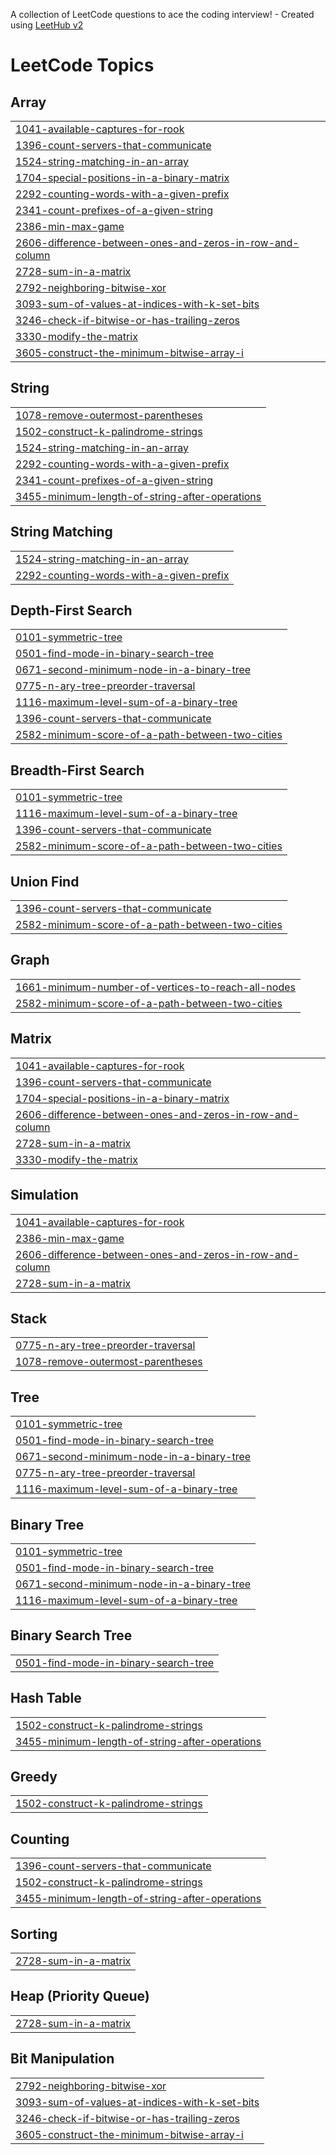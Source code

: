 A collection of LeetCode questions to ace the coding interview! - Created using [LeetHub v2](https://github.com/arunbhardwaj/LeetHub-2.0)
<!---LeetCode Topics Start-->
# LeetCode Topics
## Array
|  |
| ------- |
| [1041-available-captures-for-rook](https://github.com/NihalBambale11/LeetCode-Problems/tree/master/1041-available-captures-for-rook) |
| [1396-count-servers-that-communicate](https://github.com/NihalBambale11/LeetCode-Problems/tree/master/1396-count-servers-that-communicate) |
| [1524-string-matching-in-an-array](https://github.com/NihalBambale11/LeetCode-Problems/tree/master/1524-string-matching-in-an-array) |
| [1704-special-positions-in-a-binary-matrix](https://github.com/NihalBambale11/LeetCode-Problems/tree/master/1704-special-positions-in-a-binary-matrix) |
| [2292-counting-words-with-a-given-prefix](https://github.com/NihalBambale11/LeetCode-Problems/tree/master/2292-counting-words-with-a-given-prefix) |
| [2341-count-prefixes-of-a-given-string](https://github.com/NihalBambale11/LeetCode-Problems/tree/master/2341-count-prefixes-of-a-given-string) |
| [2386-min-max-game](https://github.com/NihalBambale11/LeetCode-Problems/tree/master/2386-min-max-game) |
| [2606-difference-between-ones-and-zeros-in-row-and-column](https://github.com/NihalBambale11/LeetCode-Problems/tree/master/2606-difference-between-ones-and-zeros-in-row-and-column) |
| [2728-sum-in-a-matrix](https://github.com/NihalBambale11/LeetCode-Problems/tree/master/2728-sum-in-a-matrix) |
| [2792-neighboring-bitwise-xor](https://github.com/NihalBambale11/LeetCode-Problems/tree/master/2792-neighboring-bitwise-xor) |
| [3093-sum-of-values-at-indices-with-k-set-bits](https://github.com/NihalBambale11/LeetCode-Problems/tree/master/3093-sum-of-values-at-indices-with-k-set-bits) |
| [3246-check-if-bitwise-or-has-trailing-zeros](https://github.com/NihalBambale11/LeetCode-Problems/tree/master/3246-check-if-bitwise-or-has-trailing-zeros) |
| [3330-modify-the-matrix](https://github.com/NihalBambale11/LeetCode-Problems/tree/master/3330-modify-the-matrix) |
| [3605-construct-the-minimum-bitwise-array-i](https://github.com/NihalBambale11/LeetCode-Problems/tree/master/3605-construct-the-minimum-bitwise-array-i) |
## String
|  |
| ------- |
| [1078-remove-outermost-parentheses](https://github.com/NihalBambale11/LeetCode-Problems/tree/master/1078-remove-outermost-parentheses) |
| [1502-construct-k-palindrome-strings](https://github.com/NihalBambale11/LeetCode-Problems/tree/master/1502-construct-k-palindrome-strings) |
| [1524-string-matching-in-an-array](https://github.com/NihalBambale11/LeetCode-Problems/tree/master/1524-string-matching-in-an-array) |
| [2292-counting-words-with-a-given-prefix](https://github.com/NihalBambale11/LeetCode-Problems/tree/master/2292-counting-words-with-a-given-prefix) |
| [2341-count-prefixes-of-a-given-string](https://github.com/NihalBambale11/LeetCode-Problems/tree/master/2341-count-prefixes-of-a-given-string) |
| [3455-minimum-length-of-string-after-operations](https://github.com/NihalBambale11/LeetCode-Problems/tree/master/3455-minimum-length-of-string-after-operations) |
## String Matching
|  |
| ------- |
| [1524-string-matching-in-an-array](https://github.com/NihalBambale11/LeetCode-Problems/tree/master/1524-string-matching-in-an-array) |
| [2292-counting-words-with-a-given-prefix](https://github.com/NihalBambale11/LeetCode-Problems/tree/master/2292-counting-words-with-a-given-prefix) |
## Depth-First Search
|  |
| ------- |
| [0101-symmetric-tree](https://github.com/NihalBambale11/LeetCode-Problems/tree/master/0101-symmetric-tree) |
| [0501-find-mode-in-binary-search-tree](https://github.com/NihalBambale11/LeetCode-Problems/tree/master/0501-find-mode-in-binary-search-tree) |
| [0671-second-minimum-node-in-a-binary-tree](https://github.com/NihalBambale11/LeetCode-Problems/tree/master/0671-second-minimum-node-in-a-binary-tree) |
| [0775-n-ary-tree-preorder-traversal](https://github.com/NihalBambale11/LeetCode-Problems/tree/master/0775-n-ary-tree-preorder-traversal) |
| [1116-maximum-level-sum-of-a-binary-tree](https://github.com/NihalBambale11/LeetCode-Problems/tree/master/1116-maximum-level-sum-of-a-binary-tree) |
| [1396-count-servers-that-communicate](https://github.com/NihalBambale11/LeetCode-Problems/tree/master/1396-count-servers-that-communicate) |
| [2582-minimum-score-of-a-path-between-two-cities](https://github.com/NihalBambale11/LeetCode-Problems/tree/master/2582-minimum-score-of-a-path-between-two-cities) |
## Breadth-First Search
|  |
| ------- |
| [0101-symmetric-tree](https://github.com/NihalBambale11/LeetCode-Problems/tree/master/0101-symmetric-tree) |
| [1116-maximum-level-sum-of-a-binary-tree](https://github.com/NihalBambale11/LeetCode-Problems/tree/master/1116-maximum-level-sum-of-a-binary-tree) |
| [1396-count-servers-that-communicate](https://github.com/NihalBambale11/LeetCode-Problems/tree/master/1396-count-servers-that-communicate) |
| [2582-minimum-score-of-a-path-between-two-cities](https://github.com/NihalBambale11/LeetCode-Problems/tree/master/2582-minimum-score-of-a-path-between-two-cities) |
## Union Find
|  |
| ------- |
| [1396-count-servers-that-communicate](https://github.com/NihalBambale11/LeetCode-Problems/tree/master/1396-count-servers-that-communicate) |
| [2582-minimum-score-of-a-path-between-two-cities](https://github.com/NihalBambale11/LeetCode-Problems/tree/master/2582-minimum-score-of-a-path-between-two-cities) |
## Graph
|  |
| ------- |
| [1661-minimum-number-of-vertices-to-reach-all-nodes](https://github.com/NihalBambale11/LeetCode-Problems/tree/master/1661-minimum-number-of-vertices-to-reach-all-nodes) |
| [2582-minimum-score-of-a-path-between-two-cities](https://github.com/NihalBambale11/LeetCode-Problems/tree/master/2582-minimum-score-of-a-path-between-two-cities) |
## Matrix
|  |
| ------- |
| [1041-available-captures-for-rook](https://github.com/NihalBambale11/LeetCode-Problems/tree/master/1041-available-captures-for-rook) |
| [1396-count-servers-that-communicate](https://github.com/NihalBambale11/LeetCode-Problems/tree/master/1396-count-servers-that-communicate) |
| [1704-special-positions-in-a-binary-matrix](https://github.com/NihalBambale11/LeetCode-Problems/tree/master/1704-special-positions-in-a-binary-matrix) |
| [2606-difference-between-ones-and-zeros-in-row-and-column](https://github.com/NihalBambale11/LeetCode-Problems/tree/master/2606-difference-between-ones-and-zeros-in-row-and-column) |
| [2728-sum-in-a-matrix](https://github.com/NihalBambale11/LeetCode-Problems/tree/master/2728-sum-in-a-matrix) |
| [3330-modify-the-matrix](https://github.com/NihalBambale11/LeetCode-Problems/tree/master/3330-modify-the-matrix) |
## Simulation
|  |
| ------- |
| [1041-available-captures-for-rook](https://github.com/NihalBambale11/LeetCode-Problems/tree/master/1041-available-captures-for-rook) |
| [2386-min-max-game](https://github.com/NihalBambale11/LeetCode-Problems/tree/master/2386-min-max-game) |
| [2606-difference-between-ones-and-zeros-in-row-and-column](https://github.com/NihalBambale11/LeetCode-Problems/tree/master/2606-difference-between-ones-and-zeros-in-row-and-column) |
| [2728-sum-in-a-matrix](https://github.com/NihalBambale11/LeetCode-Problems/tree/master/2728-sum-in-a-matrix) |
## Stack
|  |
| ------- |
| [0775-n-ary-tree-preorder-traversal](https://github.com/NihalBambale11/LeetCode-Problems/tree/master/0775-n-ary-tree-preorder-traversal) |
| [1078-remove-outermost-parentheses](https://github.com/NihalBambale11/LeetCode-Problems/tree/master/1078-remove-outermost-parentheses) |
## Tree
|  |
| ------- |
| [0101-symmetric-tree](https://github.com/NihalBambale11/LeetCode-Problems/tree/master/0101-symmetric-tree) |
| [0501-find-mode-in-binary-search-tree](https://github.com/NihalBambale11/LeetCode-Problems/tree/master/0501-find-mode-in-binary-search-tree) |
| [0671-second-minimum-node-in-a-binary-tree](https://github.com/NihalBambale11/LeetCode-Problems/tree/master/0671-second-minimum-node-in-a-binary-tree) |
| [0775-n-ary-tree-preorder-traversal](https://github.com/NihalBambale11/LeetCode-Problems/tree/master/0775-n-ary-tree-preorder-traversal) |
| [1116-maximum-level-sum-of-a-binary-tree](https://github.com/NihalBambale11/LeetCode-Problems/tree/master/1116-maximum-level-sum-of-a-binary-tree) |
## Binary Tree
|  |
| ------- |
| [0101-symmetric-tree](https://github.com/NihalBambale11/LeetCode-Problems/tree/master/0101-symmetric-tree) |
| [0501-find-mode-in-binary-search-tree](https://github.com/NihalBambale11/LeetCode-Problems/tree/master/0501-find-mode-in-binary-search-tree) |
| [0671-second-minimum-node-in-a-binary-tree](https://github.com/NihalBambale11/LeetCode-Problems/tree/master/0671-second-minimum-node-in-a-binary-tree) |
| [1116-maximum-level-sum-of-a-binary-tree](https://github.com/NihalBambale11/LeetCode-Problems/tree/master/1116-maximum-level-sum-of-a-binary-tree) |
## Binary Search Tree
|  |
| ------- |
| [0501-find-mode-in-binary-search-tree](https://github.com/NihalBambale11/LeetCode-Problems/tree/master/0501-find-mode-in-binary-search-tree) |
## Hash Table
|  |
| ------- |
| [1502-construct-k-palindrome-strings](https://github.com/NihalBambale11/LeetCode-Problems/tree/master/1502-construct-k-palindrome-strings) |
| [3455-minimum-length-of-string-after-operations](https://github.com/NihalBambale11/LeetCode-Problems/tree/master/3455-minimum-length-of-string-after-operations) |
## Greedy
|  |
| ------- |
| [1502-construct-k-palindrome-strings](https://github.com/NihalBambale11/LeetCode-Problems/tree/master/1502-construct-k-palindrome-strings) |
## Counting
|  |
| ------- |
| [1396-count-servers-that-communicate](https://github.com/NihalBambale11/LeetCode-Problems/tree/master/1396-count-servers-that-communicate) |
| [1502-construct-k-palindrome-strings](https://github.com/NihalBambale11/LeetCode-Problems/tree/master/1502-construct-k-palindrome-strings) |
| [3455-minimum-length-of-string-after-operations](https://github.com/NihalBambale11/LeetCode-Problems/tree/master/3455-minimum-length-of-string-after-operations) |
## Sorting
|  |
| ------- |
| [2728-sum-in-a-matrix](https://github.com/NihalBambale11/LeetCode-Problems/tree/master/2728-sum-in-a-matrix) |
## Heap (Priority Queue)
|  |
| ------- |
| [2728-sum-in-a-matrix](https://github.com/NihalBambale11/LeetCode-Problems/tree/master/2728-sum-in-a-matrix) |
## Bit Manipulation
|  |
| ------- |
| [2792-neighboring-bitwise-xor](https://github.com/NihalBambale11/LeetCode-Problems/tree/master/2792-neighboring-bitwise-xor) |
| [3093-sum-of-values-at-indices-with-k-set-bits](https://github.com/NihalBambale11/LeetCode-Problems/tree/master/3093-sum-of-values-at-indices-with-k-set-bits) |
| [3246-check-if-bitwise-or-has-trailing-zeros](https://github.com/NihalBambale11/LeetCode-Problems/tree/master/3246-check-if-bitwise-or-has-trailing-zeros) |
| [3605-construct-the-minimum-bitwise-array-i](https://github.com/NihalBambale11/LeetCode-Problems/tree/master/3605-construct-the-minimum-bitwise-array-i) |
<!---LeetCode Topics End-->